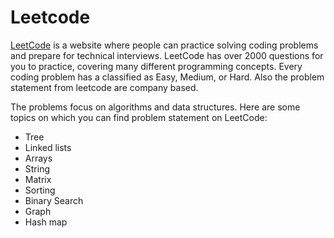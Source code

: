 # Leetcode

[LeetCode](https://leetcode.com/) is a website where people can practice solving coding problems and prepare for technical interviews. LeetCode has over 2000 questions for you to practice, covering many different programming concepts. Every coding problem has a classified as  Easy, Medium, or Hard. Also the problem statement from leetcode are company based. 

The problems focus on algorithms and data structures. Here are some topics on which you can find problem statement on LeetCode:

- Tree 
- Linked lists
- Arrays
- String
- Matrix
- Sorting
- Binary Search
- Graph
- Hash map

